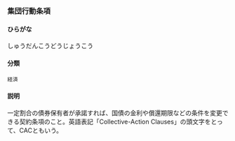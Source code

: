 <div style="display:none;">

## [あ行](securities-terms?id=あ行)
## [か行](securities-terms?id=か行)
## [さ行](securities-terms?id=さ行)

</div>

### 集団行動条項

#### ひらがな

しゅうだんこうどうじょうこう

#### 分類

`経済`

#### 説明

一定割合の債券保有者が承諾すれば、国債の金利や償還期限などの条件を変更できる契約条項のこと。英語表記「Collective-Action Clauses」の頭文字をとって、CACともいう。

<div style="display:none;">

## [た行](securities-terms?id=た行)
## [な行](securities-terms?id=な行)
## [は行](securities-terms?id=は行)
## [ま行](securities-terms?id=ま行)
## [や行](securities-terms?id=や行)
## [ら行](securities-terms?id=ら行)
## [わ行](securities-terms?id=わ行)
## [英数字・記号](securities-terms?id=英数字・記号)

</div>

